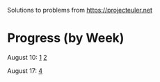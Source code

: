Solutions to problems from https://projecteuler.net

# Progress (by Week)
August 10: [1](7058ffb4dd1cf2b4896f793128892c2686179066) [2](d0b8fd0c843dfa1bec079d95b143f68d34f41108)

August 17: [4](f3bd16306d308620617175764c1ff434cca4ac27)
